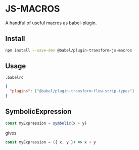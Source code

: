 # JS-MACROS

A handful of useful macros as babel-plugin.

## Install

```bash
npm install --save-dev @babel/plugin-transform-js-macros
```

## Usage

`.babelrc`

```json
{
  "plugins": ["@babel/plugin-transform-flow-strip-types"]
}
```

## SymbolicExpression

```javascript
const myExpression = symbolic(x + y)
```

gives

```javascript
const myExpression = ({ x, y }) => x + y
```
